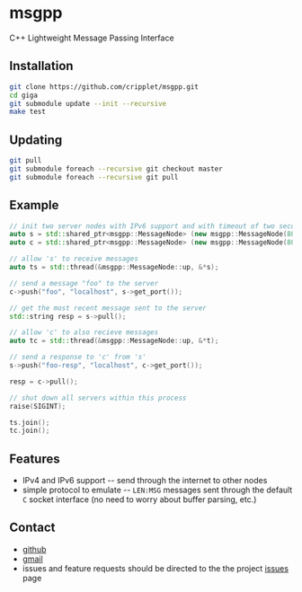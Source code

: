 msgpp
====

C++ Lightweight Message Passing Interface

Installation
----

```bash
git clone https://github.com/cripplet/msgpp.git
cd giga
git submodule update --init --recursive
make test
```

Updating
----

```bash
git pull
git submodule foreach --recursive git checkout master
git submodule foreach --recursive git pull
```

Example
----

```cpp
// init two server nodes with IPv6 support and with timeout of two seconds
auto s = std::shared_ptr<msgpp::MessageNode> (new msgpp::MessageNode(8088, msgpp::MessageNode::ipv6, 2));
auto c = std::shared_ptr<msgpp::MessageNode> (new msgpp::MessageNode(8090, msgpp::MessageNode::ipv6, 2));

// allow 's' to receive messages
auto ts = std::thread(&msgpp::MessageNode::up, &*s);

// send a message "foo" to the server
c->push("foo", "localhost", s->get_port());

// get the most recent message sent to the server
std::string resp = s->pull();

// allow 'c' to also recieve messages
auto tc = std::thread(&msgpp::MessageNode::up, &*t);

// send a response to 'c' from 's'
s->push("foo-resp", "localhost", c->get_port());

resp = c->pull();

// shut down all servers within this process
raise(SIGINT);

ts.join();
tc.join();
```

Features
----

* IPv4 and IPv6 support -- send through the internet to other nodes
* simple protocol to emulate -- `LEN:MSG` messages sent through the default `C` socket interface (no need to worry about buffer parsing, etc.)

Contact
----

* [github](https://github.com/cripplet/msgpp)
* [gmail](mailto:minke.zhang@gmail.com)
* issues and feature requests should be directed to the the project [issues](https://github.com/cripplet/msgpp/issues) page
